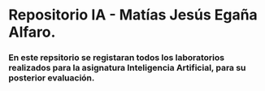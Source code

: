 # Repositorio IA - Matías Jesús Egaña Alfaro.
### En este repsitorio se registaran todos los laboratorios realizados para la asignatura Inteligencia Artificial, para su posterior evaluación.
